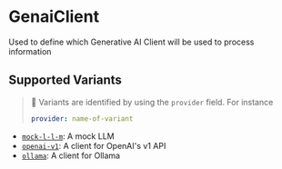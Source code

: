 # GenaiClient

Used to define which Generative AI Client will be
used to process information


## Supported Variants

> 🎯 Variants are identified by using the `provider` field. For instance 
>
> ```yaml
> provider: name-of-variant
> ```

* [`mock-l-l-m`](./auto-mockllm.md): A mock LLM
* [`openai-v1`](./auto-openaiv1.md): A client for OpenAI\'s v1 API
* [`ollama`](./auto-ollama.md): A client for Ollama
